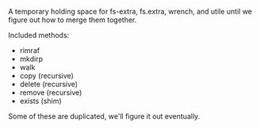 A temporary holding space for fs-extra, fs.extra, wrench, and utile until we figure out how to merge them together.

Included methods:

  * rimraf
  * mkdirp
  * walk
  * copy (recursive)
  * delete (recursive)
  * remove (recursive)
  * exists (shim)

Some of these are duplicated, we'll figure it out eventually.

